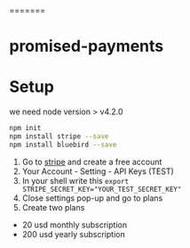 =======
# promised-payments

# Setup
we need node version > v4.2.0

```bash
npm init
npm install stripe --save
npm install bluebird --save
```

1. Go to [stripe](https://stripe.com/) and create a free account
2. Your Account - Setting - API Keys (TEST)
3. In your shell write this `export STRIPE_SECRET_KEY="YOUR_TEST_SECRET_KEY"`
4. Close settings pop-up and go to plans
5. Create two plans
  * 20 usd monthly subscription
  * 200 usd yearly subscription
